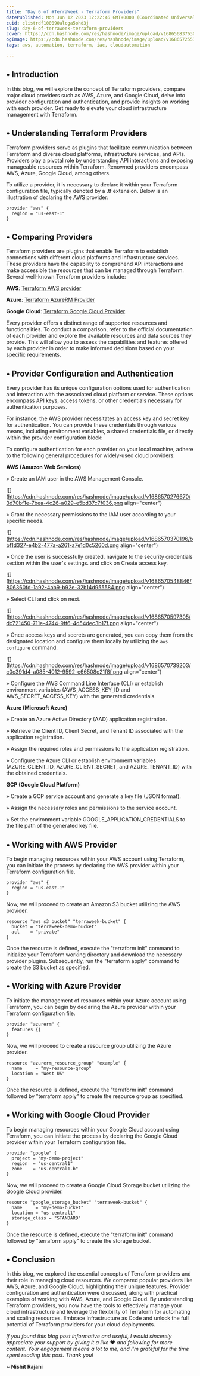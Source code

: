 ```yaml
---
title: "Day 6 of #TerraWeek - Terraform Providers"
datePublished: Mon Jun 12 2023 12:22:46 GMT+0000 (Coordinated Universal Time)
cuid: clistrdf100090alcga5ohd3j
slug: day-6-of-terraweek-terraform-providers
cover: https://cdn.hashnode.com/res/hashnode/image/upload/v1686568376309/402307c5-026b-414d-be79-f9806c9704f8.png
ogImage: https://cdn.hashnode.com/res/hashnode/image/upload/v1686572553663/87b963f2-9113-4c35-989a-2d238a14502e.png
tags: aws, automation, terraform, iac, cloudautomation

---
```


## **• Introduction**

In this blog, we will explore the concept of Terraform providers, compare major cloud providers such as AWS, Azure, and Google Cloud, delve into provider configuration and authentication, and provide insights on working with each provider. Get ready to elevate your cloud infrastructure management with Terraform.

## **• Understanding Terraform Providers**

Terraform providers serve as plugins that facilitate communication between Terraform and diverse cloud platforms, infrastructure services, and APIs. Providers play a pivotal role by understanding API interactions and exposing manageable resources within Terraform. Renowned providers encompass AWS, Azure, Google Cloud, among others.

To utilize a provider, it is necessary to declare it within your Terraform configuration file, typically denoted by a .tf extension. Below is an illustration of declaring the AWS provider:

```plaintext
provider "aws" {
  region = "us-east-1"
}
```

## **• Comparing Providers**

Terraform providers are plugins that enable Terraform to establish connections with different cloud platforms and infrastructure services. These providers have the capability to comprehend API interactions and make accessible the resources that can be managed through Terraform. Several well-known Terraform providers include:

**AWS**: [Terraform AWS provider](https://registry.terraform.io/providers/hashicorp/aws/latest/docs)

**Azure**: [Terraform AzureRM Provider](https://registry.terraform.io/providers/hashicorp/azurerm/latest/docs)

**Google Cloud**: [Terraform Google Cloud Provider](https://registry.terraform.io/providers/hashicorp/google/latest/docs)

Every provider offers a distinct range of supported resources and functionalities. To conduct a comparison, refer to the official documentation of each provider and explore the available resources and data sources they provide. This will allow you to assess the capabilities and features offered by each provider in order to make informed decisions based on your specific requirements.

## **• Provider Configuration and Authentication**

Every provider has its unique configuration options used for authentication and interaction with the associated cloud platform or service. These options encompass API keys, access tokens, or other credentials necessary for authentication purposes.

For instance, the AWS provider necessitates an access key and secret key for authentication. You can provide these credentials through various means, including environment variables, a shared credentials file, or directly within the provider configuration block:

To configure authentication for each provider on your local machine, adhere to the following general procedures for widely-used cloud providers:

**AWS (Amazon Web Services)**

» Create an IAM user in the AWS Management Console.

![](https://cdn.hashnode.com/res/hashnode/image/upload/v1686570276670/3d70bf1e-7bea-4c26-a029-e5bd37c7f036.png align="center")

» Grant the necessary permissions to the IAM user according to your specific needs.

![](https://cdn.hashnode.com/res/hashnode/image/upload/v1686570370196/bbf1d327-e4b2-477a-a261-a7e1d0c5260d.png align="center")

» Once the user is successfully created, navigate to the security credentials section within the user's settings. and click on Create access key.

![](https://cdn.hashnode.com/res/hashnode/image/upload/v1686570548846/806360fd-1a92-4ab9-b92e-32b14d955584.png align="center")

» Select CLI and click on next.

![](https://cdn.hashnode.com/res/hashnode/image/upload/v1686570597305/dc721450-711e-4744-9ff6-4d54dec3b17f.png align="center")

» Once access keys and secrets are generated, you can copy them from the designated location and configure them locally by utilizing the `aws configure` command.

![](https://cdn.hashnode.com/res/hashnode/image/upload/v1686570739203/c0c391d4-a085-4012-9592-e66508c21f8f.png align="center")

» Configure the AWS Command Line Interface (CLI) or establish environment variables (AWS\_ACCESS\_KEY\_ID and AWS\_SECRET\_ACCESS\_KEY) with the generated credentials.

**Azure (Microsoft Azure)**

» Create an Azure Active Directory (AAD) application registration.

» Retrieve the Client ID, Client Secret, and Tenant ID associated with the application registration.

» Assign the required roles and permissions to the application registration.

» Configure the Azure CLI or establish environment variables (AZURE\_CLIENT\_ID, AZURE\_CLIENT\_SECRET, and AZURE\_TENANT\_ID) with the obtained credentials.

**GCP (Google Cloud Platform)**

» Create a GCP service account and generate a key file (JSON format).

» Assign the necessary roles and permissions to the service account.

» Set the environment variable GOOGLE\_APPLICATION\_CREDENTIALS to the file path of the generated key file.

## **• Working with AWS Provider**

To begin managing resources within your AWS account using Terraform, you can initiate the process by declaring the AWS provider within your Terraform configuration file.

```plaintext
provider "aws" {
  region = "us-east-1"
}
```

Now, we will proceed to create an Amazon S3 bucket utilizing the AWS provider.

```plaintext
resource "aws_s3_bucket" "terraweek-bucket" {
  bucket = "terraweek-demo-bucket"
  acl    = "private"
}
```

Once the resource is defined, execute the "terraform init" command to initialize your Terraform working directory and download the necessary provider plugins. Subsequently, run the "terraform apply" command to create the S3 bucket as specified.

## **• Working with Azure Provider**

To initiate the management of resources within your Azure account using Terraform, you can begin by declaring the Azure provider within your Terraform configuration file.

```plaintext
provider "azurerm" {
  features {}
}
```

Now, we will proceed to create a resource group utilizing the Azure provider.

```plaintext
resource "azurerm_resource_group" "example" {
  name     = "my-resource-group"
  location = "West US"
}
```

Once the resource is defined, execute the "terraform init" command followed by "terraform apply" to create the resource group as specified.

## **• Working with Google Cloud Provider**

To begin managing resources within your Google Cloud account using Terraform, you can initiate the process by declaring the Google Cloud provider within your Terraform configuration file.

```plaintext
provider "google" {
  project = "my-demo-project"
  region  = "us-central1"
  zone    = "us-central1-b"
}
```

Now, we will proceed to create a Google Cloud Storage bucket utilizing the Google Cloud provider.

```plaintext
resource "google_storage_bucket" "terraweek-bucket" {
  name     = "my-demo-bucket"
  location = "us-central1"
  storage_class = "STANDARD"
}
```

Once the resource is defined, execute the "terraform init" command followed by "terraform apply" to create the storage bucket.

## **• Conclusion**

In this blog, we explored the essential concepts of Terraform providers and their role in managing cloud resources. We compared popular providers like AWS, Azure, and Google Cloud, highlighting their unique features. Provider configuration and authentication were discussed, along with practical examples of working with AWS, Azure, and Google Cloud. By understanding Terraform providers, you now have the tools to effectively manage your cloud infrastructure and leverage the flexibility of Terraform for automating and scaling resources. Embrace Infrastructure as Code and unlock the full potential of Terraform providers for your cloud deployments.

*If you found this blog post informative and useful, I would sincerely appreciate your support by giving it a like* ❤️ *and following for more content. Your engagement means a lot to me, and I'm grateful for the time spent reading this post. Thank you!*

~ **Nishit Rajani**